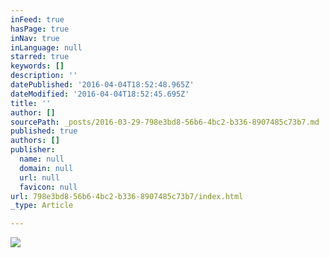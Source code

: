 ```yaml
---
inFeed: true
hasPage: true
inNav: true
inLanguage: null
starred: true
keywords: []
description: ''
datePublished: '2016-04-04T18:52:48.965Z'
dateModified: '2016-04-04T18:52:45.695Z'
title: ''
author: []
sourcePath: _posts/2016-03-29-798e3bd8-56b6-4bc2-b336-8907485c73b7.md
published: true
authors: []
publisher:
  name: null
  domain: null
  url: null
  favicon: null
url: 798e3bd8-56b6-4bc2-b336-8907485c73b7/index.html
_type: Article

---
```

![](https://the-grid-user-content.s3-us-west-2.amazonaws.com/b436ffae-208a-45f8-9e9a-b5c62bfb3e52.png)